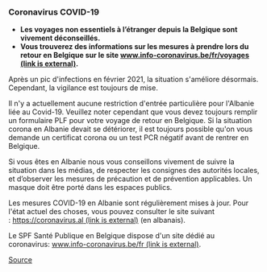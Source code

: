 ### **Coronavirus COVID-19**

*   **Les voyages non essentiels à l’étranger depuis la Belgique sont vivement déconseillés.**
*   **Vous trouverez des informations sur les mesures à prendre lors du retour en Belgique sur le site [www.info-coronavirus.be/fr/voyages (link is external)](http://www.info-coronavirus.be/fr/voyages).**

Après un pic d'infections en février 2021, la situation s'améliore désormais. Cependant, la vigilance est toujours de mise.

Il n'y a actuellement aucune restriction d'entrée particulière pour l'Albanie liée au Covid-19. Veuillez noter cependant que vous devez toujours remplir un formulaire PLF pour votre voyage de retour en Belgique. Si la situation corona en Albanie devait se détériorer, il est toujours possible qu'on vous demande un certificat corona ou un test PCR négatif avant de rentrer en Belgique.

Si vous êtes en Albanie nous vous conseillons vivement de suivre la situation dans les médias, de respecter les consignes des autorités locales, et d’observer les mesures de précaution et de prévention applicables. Un masque doit être porté dans les espaces publics.

Les mesures COVID-19 en Albanie sont régulièrement mises à jour. Pour l'état actuel des choses, vous pouvez consulter le site suivant : [https://coronavirus.al (link is external)](https://coronavirus.al/) (en albanais).

Le SPF Santé Publique en Belgique dispose d'un site dédié au coronavirus: [www.info-coronavirus.be/fr (link is external)](http://www.info-coronavirus.be/fr). 

[Source](https://diplomatie.belgium.be/fr/Services/voyager_a_letranger/conseils_par_destination/albanie)